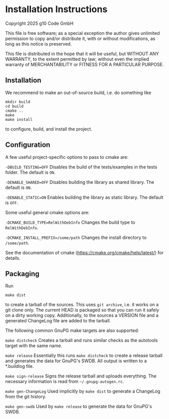 # Installation Instructions

Copyright 2025 g10 Code GmbH

This file is free software; as a special exception the author gives
unlimited permission to copy and/or distribute it, with or without
modifications, as long as this notice is preserved.

This file is distributed in the hope that it will be useful, but
WITHOUT ANY WARRANTY, to the extent permitted by law; without even the
implied warranty of MERCHANTABILITY or FITNESS FOR A PARTICULAR
PURPOSE.

## Installation

We recommend to make an out-of-source build, i.e. do something like

```
mkdir build
cd build
cmake ..
make
make install
```

to configure, build, and install the project.

## Configuration

A few useful project-specific options to pass to cmake are:

`-DBUILD_TESTING=OFF`
    Disables the build of the tests/examples in the tests folder.
    The default is `ON`.

`-DENABLE_SHARED=OFF`
    Disables building the library as shared library.
    The default is `ON`.

`-DENABLE_STATIC=ON`
    Enables building the library as static library.
    The default is `OFF`.

Some useful general cmake options are:

`-DCMAKE_BUILD_TYPE=RelWithDebInfo`
    Changes the build type to `RelWithDebInfo`.

`-DCMAKE_INSTALL_PREFIX=/some/path`
    Changes the install directory to `/some/path`.

See the documentation of cmake (https://cmake.org/cmake/help/latest/)
for details.

## Packaging

Run
```
make dist
```
to create a tarball of the sources. This uses `git archive`, i.e. it
works on a git clone only. The current HEAD is packaged so that you
can run it safely on a dirty working copy. Additionally, to the sources
a VERSION file and a generated ChangeLog file are added to the tarball.

The following common GnuPG make targets are also supported:

`make distcheck`
    Creates a tarball and runs similar checks as the autotools target
    with the same name.

`make release`
    Essentially this runs `make distcheck` to create a release tarball
    and generates the data for GnuPG's SWDB. All output is written to a
    *.buildlog file.

`make sign-release`
    Signs the release tarball and uploads everything. The necessary
    information is read from `~/.gnupg-autogen.rc`.

`make gen-ChangeLog`
    Used implicitly by `make dist` to generate a ChangeLog from the
    git history.

`make gen-swdb`
    Used by `make release` to generate the data for GnuPG's SWDB.
